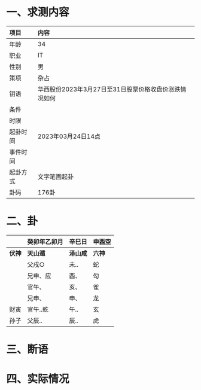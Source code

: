 # 一、求测内容
|项目|内容|
|:-|:-|
|年龄|34|
|职业|IT|
|性别|男|
|策项|杂占|
|钥语|华西股份2023年3月27日至31日股票价格收盘价涨跌情况如何|
|条件||
|时限||
|起卦时间|2023年03月24日14点|
|事件时间||
|起卦方式|文字笔画起卦|
|卦码|176卦|

# 二、卦
||癸卯年乙卯月|辛巳日|申酉空|
|:-|:-|:-|:-|
|**伏神**|**天山遁**|**泽山咸**|**六神**|
||父戌○|未..|蛇|
||兄申、应|酉、|勾|
||官午、|亥、|雀|
||兄申、|申、|龙|
|财寅|官午..乾|午..|玄|
|孙子|父辰..|辰..|虎|


# 三、断语

# 四、实际情况